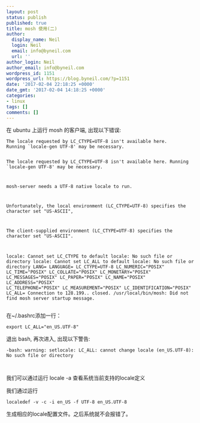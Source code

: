 ```yaml
---
layout: post
status: publish
published: true
title: mosh 使用(二)
author:
  display_name: Neil
  login: Neil
  email: info@byneil.com
  url: ''
author_login: Neil
author_email: info@byneil.com
wordpress_id: 1151
wordpress_url: https://blog.byneil.com/?p=1151
date: '2017-02-04 22:18:25 +0000'
date_gmt: '2017-02-04 14:18:25 +0000'
categories:
- linux
tags: []
comments: []
---
```

<p>在 ubuntu 上运行 mosh 的客户端, 出现以下错误:</p>
<pre><code>The locale requested by LC_CTYPE=UTF-8 isn't available here.
Running `locale-gen UTF-8' may be necessary.

The locale requested by LC_CTYPE=UTF-8 isn't available here.
Running `locale-gen UTF-8' may be necessary.

mosh-server needs a UTF-8 native locale to run.

Unfortunately, the local environment (LC_CTYPE=UTF-8) specifies
the character set "US-ASCII",

The client-supplied environment (LC_CTYPE=UTF-8) specifies
the character set "US-ASCII".

locale: Cannot set LC_CTYPE to default locale: No such file or directory
locale: Cannot set LC_ALL to default locale: No such file or directory
LANG=
LANGUAGE=
LC_CTYPE=UTF-8
LC_NUMERIC="POSIX"
LC_TIME="POSIX"
LC_COLLATE="POSIX"
LC_MONETARY="POSIX"
LC_MESSAGES="POSIX"
LC_PAPER="POSIX"
LC_NAME="POSIX"
LC_ADDRESS="POSIX"
LC_TELEPHONE="POSIX"
LC_MEASUREMENT="POSIX"
LC_IDENTIFICATION="POSIX"
LC_ALL=
Connection to 128.199.. closed.
/usr/local/bin/mosh: Did not find mosh server startup message.
</code></pre>
<p>在~/.bashrc添加一行：</p>
<pre><code>export LC_ALL="en_US.UTF-8"
</code></pre>
<p>退出 bash, 再次进入, 出现以下警告:</p>
<pre><code>-bash: warning: setlocale: LC_ALL: cannot change locale (en_US.UTF-8): No such file or directory

</code></pre>
<p>我们可以通过运行 locale -a 查看系统当前支持的locale定义</p>
<p>我们通过运行</p>
<pre><code>localedef -v -c -i en_US -f UTF-8 en_US.UTF-8
</code></pre>
<p>生成相应的locale配置文件。之后系统就不会报错了。</p>
